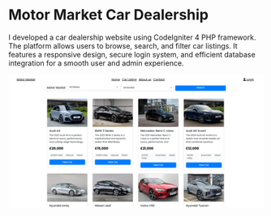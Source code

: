 # Motor Market Car Dealership

I developed a car dealership website using CodeIgniter 4 PHP framework. The platform allows users to browse, search, and filter car listings. 
It features a responsive design, secure login system, and efficient database integration for a smooth user and admin experience.

![Alt text](https://github.com/musabm24/AWD/blob/master/motormarket.PNG)
